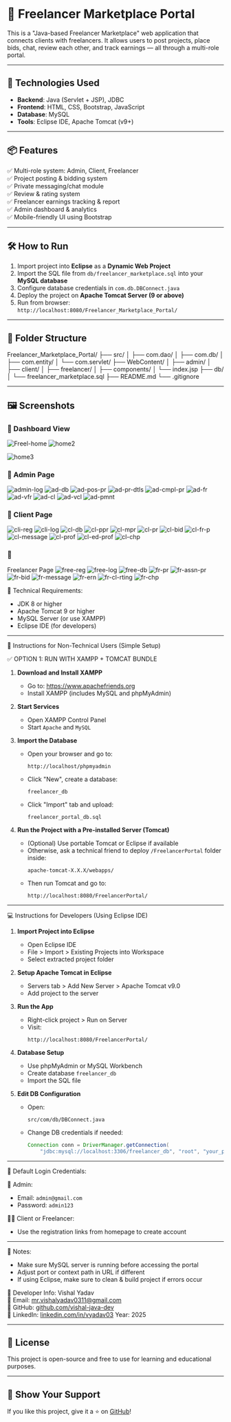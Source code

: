 # 💼 Freelancer Marketplace Portal

This is a "Java-based Freelancer Marketplace" web application that connects clients with freelancers. It allows users to post projects, place bids, chat, review each other, and track earnings — all through a multi-role portal.

---

## 🚀 Technologies Used

- **Backend**: Java (Servlet + JSP), JDBC
- **Frontend**: HTML, CSS, Bootstrap, JavaScript
- **Database**: MySQL
- **Tools**: Eclipse IDE, Apache Tomcat (v9+)

---

## 📦 Features

✅ Multi-role system: Admin, Client, Freelancer  
✅ Project posting & bidding system  
✅ Private messaging/chat module  
✅ Review & rating system  
✅ Freelancer earnings tracking & report  
✅ Admin dashboard & analytics  
✅ Mobile-friendly UI using Bootstrap

---

## 🛠️ How to Run

1. Import project into **Eclipse** as a **Dynamic Web Project**
2. Import the SQL file from `db/freelancer_marketplace.sql` into your **MySQL database**
3. Configure database credentials in `com.db.DBConnect.java`
4. Deploy the project on **Apache Tomcat Server (9 or above)**
5. Run from browser: `http://localhost:8080/Freelancer_Marketplace_Portal/`

---

## 📁 Folder Structure
Freelancer_Marketplace_Portal/
├── src/
│ ├── com.dao/
│ ├── com.db/
│ ├── com.entity/
│ └── com.servlet/
├── WebContent/
│ ├── admin/
│ ├── client/
│ ├── freelancer/
│ ├── components/
│ └── index.jsp
├── db/
│ └── freelancer_marketplace.sql
├── README.md
└── .gitignore


---
## 🖼️ Screenshots

### 📌 Dashboard View
![Freel-home](https://github.com/user-attachments/assets/17cc4ea7-0fee-43e8-b727-ec2939fb052a)
![home2](https://github.com/user-attachments/assets/0d48ab05-efb0-48b3-a7ff-8d9a781ee924)

![home3](https://github.com/user-attachments/assets/74c6fd0b-da69-4423-a447-6af110ee1341)

### 📌 Admin Page
![admin-log](https://github.com/user-attachments/assets/4fefb16c-8129-4bdc-b33d-eeb0e80867e8)
![ad-db](https://github.com/user-attachments/assets/1ec4b87f-82f0-491b-b916-391286b7d762)
![ad-pos-pr](https://github.com/user-attachments/assets/e4845e31-ff60-4408-8c1d-2075c69f0587)
![ad-pr-dtls](https://github.com/user-attachments/assets/48a164a7-e7d6-4fbc-8353-562258530bd4)
![ad-cmpl-pr](https://github.com/user-attachments/assets/03038675-d6b0-4b07-a9b2-f3a4b65b490a)
![ad-fr](https://github.com/user-attachments/assets/47413964-022c-4480-a83c-771a8cd0b6f1)
![ad-vfr](https://github.com/user-attachments/assets/d829c5c9-c71e-4765-b520-e8bd7957ad15)
![ad-cl](https://github.com/user-attachments/assets/9b6ea481-08f9-4acc-a076-7cf7dd988bd0)
![ad-vcl](https://github.com/user-attachments/assets/58dd0566-f5ab-4d02-9ca6-2847d6a2d400)
![ad-pmnt](https://github.com/user-attachments/assets/a31b8730-fd22-49f1-abc4-dfbb032be6ca)

### 📌 Client Page
![cli-reg](https://github.com/user-attachments/assets/4929cba8-566e-4987-a586-16177635ba6e)
![cli-log](https://github.com/user-attachments/assets/259630aa-ad34-40cb-b251-f640ec035c09)
![cl-db](https://github.com/user-attachments/assets/f73b9dd3-fd1e-4f88-850c-6c589dfb4097)
![cl-ppr](https://github.com/user-attachments/assets/f9b82f9a-fb5a-4e00-9c1a-30e2e6cf7665)
![cl-mpr](https://github.com/user-attachments/assets/fa9f5dbd-9dc2-412d-b1b6-50eb6627006c)
![cl-pr](https://github.com/user-attachments/assets/38b1be9d-6d60-4a53-b944-32879b071424)
![cl-bid](https://github.com/user-attachments/assets/25c8595a-82ed-4f4b-874f-9582053fce74)
![cl-fr-p](https://github.com/user-attachments/assets/924a3e6d-6ede-44cf-b646-4e9c7558b111)
![cl-message](https://github.com/user-attachments/assets/13c8ca77-eedb-47fe-8a76-683e5bdb82f9)
![cl-prof](https://github.com/user-attachments/assets/038c13b2-6c39-46cd-af21-78bf38c07788)
![cl-ed-prof](https://github.com/user-attachments/assets/f3919395-1171-4171-8505-41000bd9d6f1)
![cl-chp](https://github.com/user-attachments/assets/e66a4cab-4924-4dff-a806-d849b7b62771)

### 📌 
Freelancer Page
![free-reg](https://github.com/user-attachments/assets/62c721bb-41d3-4c13-8d3e-2fa2ab829c27)
![free-log](https://github.com/user-attachments/assets/a5452ff2-f08a-4255-a2a6-7ea756e8d5f8)
![free-db](https://github.com/user-attachments/assets/31087c24-3f48-4812-9c41-b14f882b8bc4)
![fr-pr](https://github.com/user-attachments/assets/2d65158e-9133-4f96-8c49-d4ea68c05616)
![fr-assn-pr](https://github.com/user-attachments/assets/496b8065-48c1-4578-a9d7-b86e457b318f)
![fr-bid](https://github.com/user-attachments/assets/b8f34158-e844-4c17-b600-cd8617dc60c3)
![fr-message](https://github.com/user-attachments/assets/c3597007-b951-4d11-8005-601f5ad98741)
![fr-ern](https://github.com/user-attachments/assets/6840c344-e00c-4540-aa2e-7877fcce48f1)
![fr-cl-rting](https://github.com/user-attachments/assets/38126970-f65f-4140-a466-246198015f41)
![fr-chp](https://github.com/user-attachments/assets/32f2c8ad-ffbb-44ac-81e1-66fd083fba4d)


🔧 Technical Requirements:
- JDK 8 or higher
- Apache Tomcat 9 or higher
- MySQL Server (or use XAMPP)
- Eclipse IDE (for developers)

-----------------------------------------------
👥 Instructions for Non-Technical Users (Simple Setup)

✅ OPTION 1: RUN WITH XAMPP + TOMCAT BUNDLE

1. **Download and Install XAMPP**
   - Go to: https://www.apachefriends.org
   - Install XAMPP (includes MySQL and phpMyAdmin)

2. **Start Services**
   - Open XAMPP Control Panel
   - Start `Apache` and `MySQL`

3. **Import the Database**
   - Open your browser and go to:
     ```
     http://localhost/phpmyadmin
     ```
   - Click "New", create a database:
     ```
     freelancer_db
     ```
   - Click "Import" tab and upload:
     ```
     freelancer_portal_db.sql
     ```

4. **Run the Project with a Pre-installed Server (Tomcat)**
   - (Optional) Use portable Tomcat or Eclipse if available
   - Otherwise, ask a technical friend to deploy `/FreelancerPortal` folder inside:
     ```
     apache-tomcat-X.X.X/webapps/
     ```
   - Then run Tomcat and go to:
     ```
     http://localhost:8080/FreelancerPortal/
     ```

-----------------------------------------------
💻 Instructions for Developers (Using Eclipse IDE)

1. **Import Project into Eclipse**
   - Open Eclipse IDE
   - File > Import > Existing Projects into Workspace
   - Select extracted project folder

2. **Setup Apache Tomcat in Eclipse**
   - Servers tab > Add New Server > Apache Tomcat v9.0
   - Add project to the server

3. **Run the App**
   - Right-click project > Run on Server
   - Visit:
     ```
     http://localhost:8080/FreelancerPortal/
     ```

4. **Database Setup**
   - Use phpMyAdmin or MySQL Workbench
   - Create database `freelancer_db`
   - Import the SQL file

5. **Edit DB Configuration**
   - Open:
     ```
     src/com/db/DBConnect.java
     ```
   - Change DB credentials if needed:
     ```java
     Connection conn = DriverManager.getConnection(
         "jdbc:mysql://localhost:3306/freelancer_db", "root", "your_password");
     ```

-----------------------------------------------
🔐 Default Login Credentials:

👤 Admin:
- Email: `admin@gmail.com`
- Password: `admin123`

🧑‍💼 Client or Freelancer:
- Use the registration links from homepage to create account

-----------------------------------------------
📌 Notes:
- Make sure MySQL server is running before accessing the portal
- Adjust port or context path in URL if different
- If using Eclipse, make sure to clean & build project if errors occur



📧 Developer Info:
Vishal Yadav  
📧 Email: [mr.vishalyadav0311@gmail.com](mr.vishalyadav0311@gmail.com)  
🔗 GitHub: [github.com/vishal-java-dev](https://github.com/vishal-java-dev)  
🔗 LinkedIn: [linkedin.com/in/vyadav03](https://www.linkedin.com/in/vyadav03) 
Year: 2025


---

## 📜 License

This project is open-source and free to use for learning and educational purposes.

---

## 🌟 Show Your Support

If you like this project, give it a ⭐ on [GitHub](https://github.com/vishal-java-dev/Freelancer_Marketplace_Portal)!


